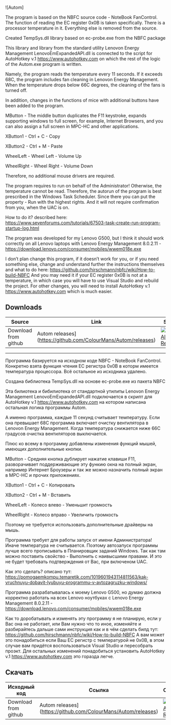 ﻿![Autom]

The program is based on the NBFC source code - NoteBook FanControl.
The function of reading the EC register 0х0B is taken specifically. There is a processor temperature in it.
Everything else is removed from the source.

Created TempSys.dll library based on ec-probe.exe from the NBFC package

This library and library from the standard utility Lenovon Energy Management LenovoEmExpandedAPI.dll is connected to the script for AutoHotkey v.1 https://www.autohotkey.com on which the rest of the logic of the Autom.exe program is written.

Namely, the program reads the temperature every 11 seconds.
If it exceeds 68C, the program includes fan cleaning in Lenovon Energy Management.
When the temperature drops below 66C degrees, the cleaning of the fans is turned off.

In addition, changes in the functions of mice with additional buttons have been added to the program.

MButton - The middle button duplicates the F11 keystroke, expands supporting windows to full screen, for example, Internet Browsers, and you can also assign a full screen in MPC-HC and other applications.

XButton1 - Ctrl + C - Copy

XButton2 - Ctrl + M - Paste

WheelLeft - Wheel Left - Volume Up

WheelRight - Wheel Right - Volume Down

Therefore, no additional mouse drivers are required.

The program requires to run on behalf of the Administrator! Otherwise, the temperature cannot be read.
Therefore, the autorun of the program is best prescribed in the Windows Task Scheduler. Since there you can put the property - Run with the highest rights. And it will not require confirmation from you, when the UAC is on.

How to do it? described here:
https://www.sevenforums.com/tutorials/67503-task-create-run-program-startup-log.html

The program was developed for my Lenovo G500, but I think it should work correctly on all Lenovo laptops with Lenovo Energy Management 8.0.2.11 - https://download.lenovo.com/consumer/mobiles/wwem018e.exe

I don’t plan change this program, if it doesn’t work for you, or if you need something else, change and understand further the instructions themselves and what to do here: https://github.com/hirschmann/nbfc/wiki/How-to-build-NBFC
And you may need it if your EC register 0x0B is not at a temperature, in which case you will have to use Visual Studio and rebuild the project.
For other changes, you will need to install AutoHotkey v.1 https://www.autohotkey.com which is much easier.

## Downloads

| Source | Link | Status |
|---|---|---|
| Download from github | Autom releases](https://github.com/ColourMans/Autom/releases) | [![Github All Releases](https://img.shields.io/github/downloads/ColourMans/Autom/total.svg)](https://github.com/ColourMans/Autom/releases) |


---------------------------------------------------------------------------------------------------------------


Программа базируется на исходном коде NBFC - NoteBook FanControl.
Конкретно взята функция чтения EC регистра 0х0B в которм имеется температура процессора.
Всё остальное из исходника удалено.

Создана библиотека TempSys.dll на основе ec-probe.exe из пакета NBFC

Эта билиотека и бибилиотека от стандартной утилиты Lenovon Energy Management LenovoEmExpandedAPI.dll подключается в скрипт для AutoHotkey v.1 https://www.autohotkey.com на котором написана остальная логика программы Autom.

А именно программа, каждые 11 секунд считывает температуру.
Если она превышает 68С программа включает очистку вентилятора в Lenovon Energy Management.
Когда температура снижается ниже 66С градусов очистка вентиляторов выключается.

Плюс ко всему в программу добавлены изменения функций мышей, имеющих дополнительные кнопки.

MButton - Средняя кнопка дублирует нажатие клавиши F11, разворачивает поддерживающие эту функию окна на полный экран, например Интернет Броузеры и так же можно назначить полный экран в MPC-HC и прочих приложениях.

XButton1 - Ctrl + С - Копировать

XButton2 - Ctrl + М - Вставить

WheelLeft - Колесо влево - Уменьшит громкость

WheelRight - Колесо вправо - Увеличить громкость

Поэтому не требуется использовать дополнительные драйверы на мышь.

Программа требует для работы запуск от имени Администратора! Иначе температура не считывается.
Поэтому автозапуск программы лучше всего прописывать в Планировщик заданий Windows. Так как там можно поставить свойство - Выполнить с наивысшими правами. И это не будет требовать подтверждения от Вас, при включеном UAС.

Как это сделать? описано тут:
https://pomogaemkompu.temaretik.com/1019601943114811563/kak-vruchnuyu-dobavit-lyubuyu-programmu-v-avtozagruzku-windows/

Программа разрабатывалась к моему Lenovo G500, но думаю должна корректно работать на всех Lenovo ноутбуках с Lenovo Energy Management 8.0.2.11 - https://download.lenovo.com/consumer/mobiles/wwem018e.exe

Как то доробатывать и изменять эту программу я не планирую, если у Вас она не работает, или Вам нужно что то иное, изменяйте и разбирайтесь дальше сами инструкция как и в чём сделать билд тут: https://github.com/hirschmann/nbfc/wiki/How-to-build-NBFC
А вам может это понадобиться если Ваш EC регистр с температурой не 0х0B, в этом случае вам придётся воспользоваться Visual Studio и пересобрать проэкт.
Для остальных изменений понадобиться установить AutoHotkey v.1 https://www.autohotkey.com это горазда легче.

## Скачать

| Исходный код | Ссылка | Состояние |
|---|---|---|
| Download from github | Autom releases](https://github.com/ColourMans/Autom/releases) | [![Github All Releases](https://img.shields.io/github/downloads/ColourMans/Autom/total.svg)](https://github.com/ColourMans/Autom/releases) |